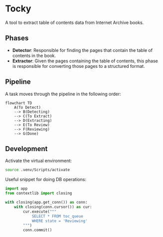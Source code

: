 # Tocky

A tool to extract table of contents data from Internet Archive books.

## Phases

- **Detector**: Responsible for finding the pages that contain the table of contents in the book.
- **Extractor**: Given the pages containing the table of contents, this phase is responsible for converting those pages to a structured format.

## Pipeline

A task moves through the pipeline in the following order:

```mermaid
flowchart TD
    A(To Detect)
    --> B(Detecting)
    --> C(To Extract)
    --> D(Extracting)
    --> E(To Review)
    --> F(Reviewing)
    --> G(Done)
```

## Development

Activate the virtual environment:

```bash
source .venv/Scripts/activate
```

Useful snippet for doing DB operations:

```py
import app
from contextlib import closing

with closing(app.get_conn()) as conn:
    with closing(conn.cursor()) as cur:
        cur.execute("""
            SELECT * FROM toc_queue
            WHERE state = 'Reviewing'
        """)
        conn.commit()
```
